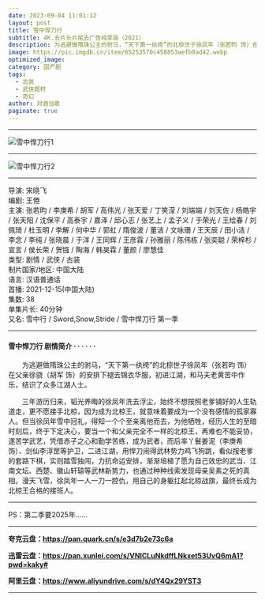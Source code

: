 ```yaml
---
date: 2023-09-04 11:01:12
layout: post
title: 雪中悍刀行
subtitle: 4K.去片头片尾去广告纯享版（2021）
description: 为逃避做隋珠公主的驸马，“天下第一纨绔”的北椋世子徐凤年（张若昀 饰）在父亲徐骁（胡军 饰）的安排下褪去锦衣华服，初进江湖，和马夫老黄苦中作乐，结识了众多江湖人士...
image: https://pic.imgdb.cn/item/65253570c458853aefb0ad42.webp
optimized_image: 
category: 国产剧
tags:
  - 古装
  - 武侠题材
  - 奇幻
author: 对酒当歌
paginate: true
---
```


---

![雪中悍刀行1](https://pic.imgdb.cn/item/65253580c458853aefb0af52.webp)

---

![雪中悍刀行2](https://pic.imgdb.cn/item/6525359bc458853aefb0b2a5.webp)

---

导演: 宋晓飞  
编剧: 王倦  
主演: 张若昀 / 李庚希 / 胡军 / 高伟光 / 张天爱 / 丁笑滢 / 刘端端 / 刘天佐 / 杨皓宇 / 张天阳 / 沈保平 / 高泰宇 / 嘉泽 / 邱心志 / 张艺上 / 孟子义 / 于荣光 / 王绘春 / 刘佩琦 / 杜玉明 / 李解 / 何中华 / 郭虹 / 隋俊波 / 董洁 / 文咏珊 / 王天辰 / 田小洁 / 李念 / 李纯 / 张晓晨 / 于洋 / 王同辉 / 王彦霖 / 孙雅丽 / 陈伟栋 / 张奕聪 / 荣梓杉 / 宣言 / 侯长荣 / 贺镪 / 陶海 / 韩昊霖 / 董颜 / 廖慧佳  
类型: 剧情 / 武侠 / 古装  
制片国家/地区: 中国大陆  
语言: 汉语普通话  
首播: 2021-12-15(中国大陆)  
集数: 38  
单集片长: 40分钟  
又名: 雪中行 / Sword,Snow,Stride / 雪中悍刀行 第一季  

---

#### 雪中悍刀行 剧情简介 · · · · · ·

　　为逃避做隋珠公主的驸马，“天下第一纨绔”的北椋世子徐凤年（张若昀 饰）在父亲徐骁（胡军 饰）的安排下褪去锦衣华服，初进江湖，和马夫老黄苦中作乐，结识了众多江湖人士。  

　　三年游历归来，韬光养晦的徐凤年洗去浮尘，始终不想按照老爹铺好的人生轨道走，更不愿接手北椋，因为成为北椋王，就意味着要成为一个没有感情的孤家寡人。但当徐凤年雪中冠礼，得知一个个至亲离他而去，为他牺牲，经历人生的至暗时刻后，终于下定决心，要当一个和父亲完全不一样的北椋王，再难也不能妥协，遂苦学武艺，凭借赤子之心和勤学苦练，成为武者，而后率丫鬟姜泥（李庚希 饰）、剑仙李淳罡等护卫，二进江湖，用悍刀闹得武林势力鸡飞狗跳，看似按老爹的套路下棋，实则踏雪独闯，力抗命运安排，渐渐培植了愿为自己效忠的武当、江南文坛、西楚、徽山轩辕等武林新势力，也通过种种线索发现母亲吴素之死的真 相。漫天飞雪，徐凤年一人一刀一腔仇，用自己的身躯扛起北椋战旗，最终长成为北椋王合格的接班人。

---

PS：第二季要2025年......

---

**夸克云盘：<https://pan.quark.cn/s/e3d7b2e73c6a>**

**迅雷云盘：<https://pan.xunlei.com/s/VNlCLuNkdffLNkxet53UvQ6mA1?pwd=kaky#>**

**阿里云盘：<https://www.aliyundrive.com/s/dY4Qx29YST3>**

---

